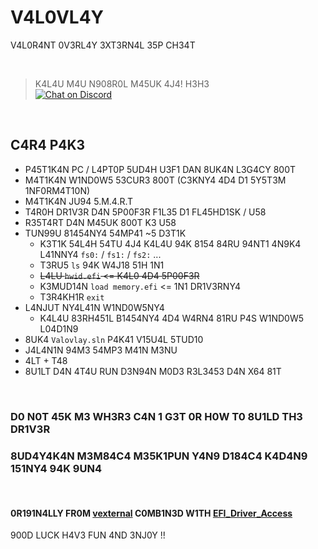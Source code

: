 # V4L0VL4Y
V4L0R4NT 0V3RL4Y 3XT3RN4L 35P CH34T

<br />

> K4L4U M4U N908R0L M45UK 4J4! H3H3 <br />
[![Chat on Discord](https://discordapp.com/api/guilds/342220398022098944/widget.png "Chat on Discord")](https://discord.gg/xGWdExk)

<br />

## C4R4 P4K3
* P45T1K4N PC / L4PT0P 5UD4H U3F1 DAN 8UK4N L3G4CY 800T
* M4T1K4N W1ND0W5 53CUR3 800T (C3KNY4 4D4 D1 5Y5T3M 1NF0RM4T10N)
* M4T1K4N JU94 5.M.4.R.T
* T4R0H DR1V3R D4N 5P00F3R F1L35 D1 FL45HD1SK / U58
* R35T4RT D4N M45UK 800T K3 U58
* TUN99U 81454NY4 54MP41 ~5 D3T1K
  - K3T1K 54L4H 54TU 4J4 K4L4U 94K 8154 84RU 94NT1 4N9K4 L41NNY4 `fs0:` / `fs1:` / `fs2:` ...
  - T3RU5 `ls` 94K W4J18 51H 1N1
  - <strike>L4LU `hwid.efi` <= K4L0 4D4 5P00F3R</strike>
  - K3MUD14N `load memory.efi`  <= 1N1 DR1V3RNY4
  - T3R4KH1R `exit`
* L4NJUT NY4L41N W1ND0W5NY4
  - K4L4U 83RH451L B1454NY4 4D4 W4RN4 81RU P4S W1ND0W5 L04D1N9
* 8UK4 `Valovlay.sln` P4K41 V15U4L 5TUD10
* J4L4N1N 94M3 54MP3 M41N M3NU 
* 4LT + T48
* 8U1LT D4N 4T4U RUN D3N94N M0D3 R3L3453 D4N X64 81T

<br />

### D0 N0T 45K M3 WH3R3 C4N 1 G3T 0R H0W T0 8U1LD TH3 DR1V3R
### 8UD4Y4K4N M3M84C4 M35K1PUN Y4N9 D184C4 K4D4N9 151NY4 94K 9UN4

<br />

#### 0R191N4LLY FR0M [vexternal](https://github.com/0xLuca/vexternal) C0MB1N3D W1TH [EFI_Driver_Access](https://github.com/TheCruZ/EFI_Driver_Access)
900D LUCK H4V3 FUN 4ND 3NJ0Y !!
